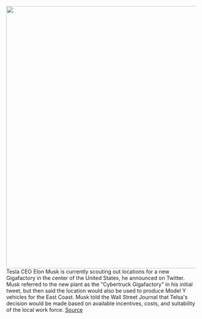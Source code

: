 <img src='https://cdn.vox-cdn.com/thumbor/EQ7F4nC1OaLKLI0uFeCFv4xmlg0=/0x0:2160x1440/1200x800/filters:focal(744x571:1088x915)/cdn.vox-cdn.com/uploads/chorus_image/image/66480916/Cybertruck_5.0.jpg' width='700px' /><br/>
Tesla CEO Elon Musk is currently scouting out locations for a new Gigafactory in the center of the United States, he announced on Twitter. Musk referred to the new plant as the “Cybertruck Gigafactory” in his initial tweet, but then said the location would also be used to produce Model Y vehicles for the East Coast. Musk told the Wall Street Journal that Telsa's decision would be made based on available incentives, costs, and suitability of the local work force.
<a href='https://www.theverge.com/2020/3/11/21174555/tesla-central-usa-gigafactory-cybertruck-model-y'> Source <a/>